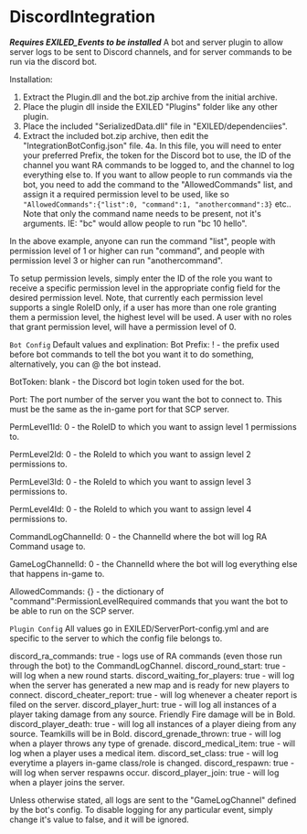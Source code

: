 # DiscordIntegration

***Requires EXILED_Events to be installed***
A bot and server plugin to allow server logs to be sent to Discord channels, and for server commands to be run via the discord bot.

Installation:
1. Extract the Plugin.dll and the bot.zip archive from the initial archive.
2. Place the plugin dll inside the EXILED "Plugins" folder like any other plugin.
3. Place the included "SerializedData.dll" file in "EXILED/dependenciies".
4. Extract the included bot.zip archive, then edit the "IntegrationBotConfig.json" file.
        4a. In this file, you will need to enter your preferred Prefix, the token for the Discord bot to use, the ID of the channel you want RA commands to be logged to, and the channel to log everything else to. If you want to allow people to run commands via the bot, you need to add the command to the "AllowedCommands" list, and assign it a required permission level to be used, like so ``"AllowedCommands":{"list":0, "command":1, "anothercommand":3}`` etc.. Note that only the command name needs to be present, not it's arguments. IE: "bc" would allow people to run "bc 10 hello".

In the above example, anyone can run the command "list", people with permission level of 1 or higher can run "command", and people with permission level 3 or higher can run "anothercommand".

To setup permission levels, simply enter the ID of the role you want to receive a specific permission level in the appropriate config field for the desired permission level. Note, that currently each permission level supports a single RoleID only, if a user has more than one role granting them a permission level, the highest level will be used. A user with no roles that grant permission level, will have a permission level of 0.

```Bot Config```
Default values and explination:
Bot Prefix: ! - the prefix used before bot commands to tell the bot you want it to do something, alternatively, you can @ the bot instead.

BotToken: blank - the Discord bot login token used for the bot.

Port: The port number of the server you want the bot to connect to. This must be the same as the in-game port for that SCP server.

PermLevel1Id: 0 - the RoleID to which you want to assign level 1 permissions to.

PermLevel2Id: 0 - the RoleId to which you want to assign level 2 permissions to.

PermLevel3Id: 0 - the RoleId to which you want to assign level 3 permissions to.

PermLevel4Id: 0 - the RoleId to which you want to assign level 4 permissions to.

CommandLogChannelId: 0 - the ChannelId where the bot will log RA Command usage to.

GameLogChannelId: 0 - the ChannelId where the bot will log everything else that happens in-game to.

AllowedCommands: {} - the dictionary of "command":PermissionLevelRequired commands that you want the bot to be able to run on the SCP server.

```Plugin Config```
All values go in EXILED/ServerPort-config.yml and are specific to the server to which the config file belongs to.

discord_ra_commands: true - logs use of RA commands (even those run through the bot) to the CommandLogChannel.
discord_round_start: true - will log when a new round starts.
discord_waiting_for_players: true - will log when the server has generated a new map and is ready for new players to connect.
discord_cheater_report: true - will log whenever a cheater report is filed on the server.
discord_player_hurt: true - will log all instances of a player taking damage from any source. Friendly Fire damage will be in Bold.
discord_player_death: true - will log all instances of a player dieing from any source. Teamkills will be in Bold.
discord_grenade_thrown: true - will log when a player throws any type of grenade.
discord_medical_item: true - will log when a player uses a medical item.
discord_set_class: true - will log everytime a players in-game class/role is changed.
discord_respawn: true - will log when server respawns occur.
discord_player_join: true - will log when a player joins the server.

Unless otherwise stated, all logs are sent to the "GameLogChannel" defined by the bot's config.
To disable logging for any particular event, simply change it's value to false, and it will be ignored.
